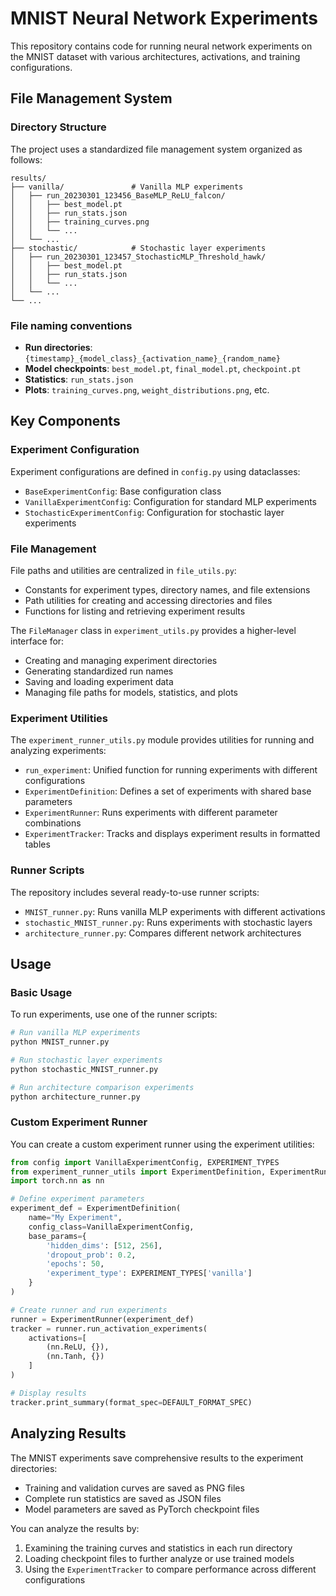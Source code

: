 # MNIST Neural Network Experiments

This repository contains code for running neural network experiments on the MNIST dataset with various architectures, activations, and training configurations.

## File Management System

### Directory Structure

The project uses a standardized file management system organized as follows:

```
results/
├── vanilla/               # Vanilla MLP experiments
│   ├── run_20230301_123456_BaseMLP_ReLU_falcon/
│   │   ├── best_model.pt
│   │   ├── run_stats.json
│   │   ├── training_curves.png
│   │   └── ...
│   └── ...
├── stochastic/            # Stochastic layer experiments
│   ├── run_20230301_123457_StochasticMLP_Threshold_hawk/
│   │   ├── best_model.pt
│   │   ├── run_stats.json
│   │   └── ...
│   └── ...
└── ...
```

### File naming conventions

- **Run directories**: `{timestamp}_{model_class}_{activation_name}_{random_name}`
- **Model checkpoints**: `best_model.pt`, `final_model.pt`, `checkpoint.pt`
- **Statistics**: `run_stats.json`
- **Plots**: `training_curves.png`, `weight_distributions.png`, etc.

## Key Components

### Experiment Configuration

Experiment configurations are defined in `config.py` using dataclasses:

- `BaseExperimentConfig`: Base configuration class
- `VanillaExperimentConfig`: Configuration for standard MLP experiments
- `StochasticExperimentConfig`: Configuration for stochastic layer experiments

### File Management

File paths and utilities are centralized in `file_utils.py`:

- Constants for experiment types, directory names, and file extensions
- Path utilities for creating and accessing directories and files
- Functions for listing and retrieving experiment results

The `FileManager` class in `experiment_utils.py` provides a higher-level interface for:

- Creating and managing experiment directories
- Generating standardized run names
- Saving and loading experiment data
- Managing file paths for models, statistics, and plots

### Experiment Utilities

The `experiment_runner_utils.py` module provides utilities for running and analyzing experiments:

- `run_experiment`: Unified function for running experiments with different configurations
- `ExperimentDefinition`: Defines a set of experiments with shared base parameters
- `ExperimentRunner`: Runs experiments with different parameter combinations
- `ExperimentTracker`: Tracks and displays experiment results in formatted tables

### Runner Scripts

The repository includes several ready-to-use runner scripts:

- `MNIST_runner.py`: Runs vanilla MLP experiments with different activations
- `stochastic_MNIST_runner.py`: Runs experiments with stochastic layers
- `architecture_runner.py`: Compares different network architectures

## Usage

### Basic Usage

To run experiments, use one of the runner scripts:

```bash
# Run vanilla MLP experiments
python MNIST_runner.py

# Run stochastic layer experiments
python stochastic_MNIST_runner.py

# Run architecture comparison experiments
python architecture_runner.py
```

### Custom Experiment Runner

You can create a custom experiment runner using the experiment utilities:

```python
from config import VanillaExperimentConfig, EXPERIMENT_TYPES
from experiment_runner_utils import ExperimentDefinition, ExperimentRunner, DEFAULT_FORMAT_SPEC
import torch.nn as nn

# Define experiment parameters
experiment_def = ExperimentDefinition(
    name="My Experiment",
    config_class=VanillaExperimentConfig,
    base_params={
        'hidden_dims': [512, 256],
        'dropout_prob': 0.2,
        'epochs': 50,
        'experiment_type': EXPERIMENT_TYPES['vanilla']
    }
)

# Create runner and run experiments
runner = ExperimentRunner(experiment_def)
tracker = runner.run_activation_experiments(
    activations=[
        (nn.ReLU, {}),
        (nn.Tanh, {})
    ]
)

# Display results
tracker.print_summary(format_spec=DEFAULT_FORMAT_SPEC)
```

## Analyzing Results

The MNIST experiments save comprehensive results to the experiment directories:

- Training and validation curves are saved as PNG files
- Complete run statistics are saved as JSON files
- Model parameters are saved as PyTorch checkpoint files

You can analyze the results by:

1. Examining the training curves and statistics in each run directory
2. Loading checkpoint files to further analyze or use trained models
3. Using the `ExperimentTracker` to compare performance across different configurations 